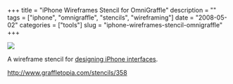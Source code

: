 +++
title = "iPhone Wireframes Stencil for OmniGraffle"
description = ""
tags = ["iphone", "omnigraffle", "stencils", "wireframing"]
date = "2008-05-02"
categories = ["tools"]
slug = "iphone-wireframes-stencil-omnigraffle"
+++


<div class="tool-screenshot mb1"><a href="http://www.graffletopia.com/stencils/358"><img id="bluga-thumbnail-2816" class="bluga-thumbnail custom" src="//konigi.com/media/bluga/
wt52318fb5498a9_custom.jpg"/></a></div><p>A wireframe stencil for <a href="http://www.graffletopia.com/stencils/358">designing iPhone interfaces</a>.</p>
  
<p><a href="http://www.graffletopia.com/stencils/358">http://www.graffletopia.com/stencils/358</a></p>
      
